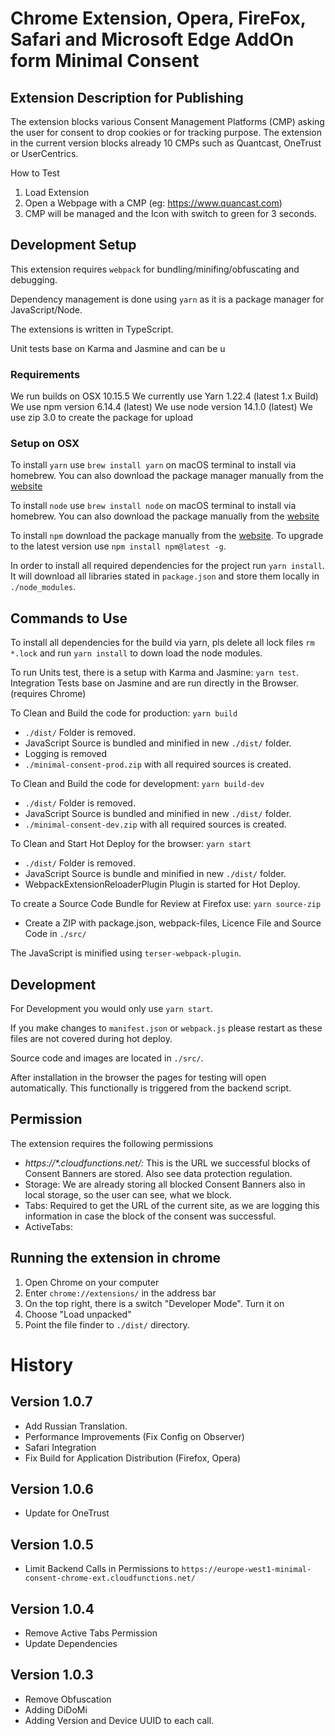# Chrome Extension, Opera, FireFox, Safari and Microsoft Edge AddOn form Minimal Consent


## Extension Description for Publishing

The extension blocks various Consent Management Platforms (CMP) asking the user for consent to drop 
cookies or for tracking purpose. The extension in the current version blocks already 10 CMPs such as Quantcast, 
OneTrust or UserCentrics.

How to Test
1) Load Extension
2) Open a Webpage with a CMP (eg: https://www.quancast.com)
3) CMP will be managed and the Icon with switch to green for 3 seconds. 

## Development Setup

This extension requires `webpack` for bundling/minifing/obfuscating and debugging. 

Dependency management is done using `yarn` as it is a package manager for JavaScript/Node. 

The extensions is written in TypeScript.

Unit tests base on Karma and Jasmine and can be u

### Requirements

We run builds on OSX 10.15.5
We currently use Yarn 1.22.4 (latest 1.x Build)
We use npm version 6.14.4  (latest)
We use node version 14.1.0 (latest)
We use zip 3.0 to create the package for upload

### Setup on OSX 

To install `yarn` use `brew install yarn` on macOS terminal to install via homebrew. You can also download the package
manager manually from the [website](https://yarnpkg.com/)

To install `node` use `brew install node` on macOS terminal to install via homebrew. You can also download the package
manually from the [website](https://nodejs.org/en/download/)

To install `npm` download the package manually from the [website](https://nodejs.org/en/download/). To upgrade to the
latest version use `npm install npm@latest -g`.

In order to install all required dependencies for the project run `yarn install`. It will download all libraries stated
in `package.json` and store them locally in `./node_modules`.

## Commands to Use


To install all dependencies for the build via yarn, pls delete all lock files `rm *.lock` and run `yarn install` to down
load the node modules.

To run Units test, there is a setup with Karma and Jasmine: `yarn test`. Integration Tests base on Jasmine and are
run directly in the Browser. (requires Chrome)

To Clean and Build the code for production: `yarn build`
- `./dist/` Folder is removed.
- JavaScript Source is bundled and minified in new `./dist/` folder.
- Logging is removed
- `./minimal-consent-prod.zip` with all required sources is created.

To Clean and Build the code for development: `yarn build-dev`
- `./dist/` Folder is removed.
- JavaScript Source is bundled and minified in new `./dist/` folder.
- `./minimal-consent-dev.zip` with all required sources is created.

To Clean and Start Hot Deploy for the browser: `yarn start`
- `./dist/` Folder is removed.
- JavaScript Source is bundle and minified in new `./dist/` folder.
- WebpackExtensionReloaderPlugin Plugin is started for Hot Deploy.

To create a Source Code Bundle for Review at Firefox use: `yarn source-zip`
- Create a ZIP with package.json, webpack-files, Licence File and Source Code in `./src/`

The JavaScript is minified using `terser-webpack-plugin`.

## Development 

For Development you would only use `yarn start`.

If you make changes to `manifest.json` or `webpack.js` please restart as these files are not covered during hot deploy.

Source code and images are located in `./src/`.

After installation in the browser the pages for testing will open automatically. This functionally is triggered from
the backend script.

## Permission

The extension requires the following permissions

- *https://\*.cloudfunctions.net/:* This is the URL we successful blocks of Consent Banners are stored. Also see data 
protection regulation. 
- Storage: We are already storing all blocked Consent Banners also in local storage, so the user can see, what we block.
- Tabs: Required to get the URL of the current site, as we are logging this information in case the block of the consent
was successful.
- ActiveTabs: 

## Running the extension in chrome

1) Open Chrome on your computer
2) Enter `chrome://extensions/` in the address bar
3) On the top right, there is a switch "Developer Mode". Turn it on
4) Choose "Load unpacked"
5) Point the file finder to `./dist/` directory.

# History

## Version 1.0.7

- Add Russian Translation.
- Performance Improvements (Fix Config on Observer)
- Safari Integration
- Fix Build for Application Distribution (Firefox, Opera)

## Version 1.0.6

- Update for OneTrust

## Version 1.0.5

- Limit Backend Calls in Permissions to `https://europe-west1-minimal-consent-chrome-ext.cloudfunctions.net/`

## Version 1.0.4

- Remove Active Tabs Permission
- Update Dependencies

## Version 1.0.3

- Remove Obfuscation
- Adding DiDoMi
- Adding Version and Device UUID to each call.
